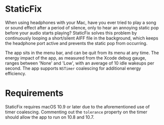 # StaticFix

When using headphones with your Mac, have you ever tried to play a song or sound effect after a period of silence, only to hear an annoying static pop before your audio starts playing? StaticFix solves this problem by continuously looping a short/silent AIFF file in the background, which keeps the headphone port active and prevents the static pop from occurring.

The app sits in the menu bar, and can be quit from its menu at any time. The energy impact of the app, as measured from the Xcode debug gauge, ranges between 'None' and 'Low', with  an average of 10 idle wakeups per second. The app supports `NSTimer` coalescing for additional energy efficiency.

# Requirements

StaticFix requires macOS 10.9 or later due to the aforementioned use of timer coalescing. Commenting out the `tolerance` property on the timer should allow the app to run on 10.8 and 10.7.
